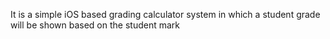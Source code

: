 It is a simple iOS based grading calculator system in which a student grade will be shown based on the student mark
